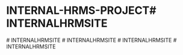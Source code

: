 # INTERNAL-HRMS-PROJECT#   I N T E R N A L H R M S I T E  
 #   I N T E R N A L H R M S I T E  
 #   I N T E R N A L H R M S I T E  
 #   I N T E R N A L H R M S I T E  
 #   I N T E R N A L H R M S I T E  
 